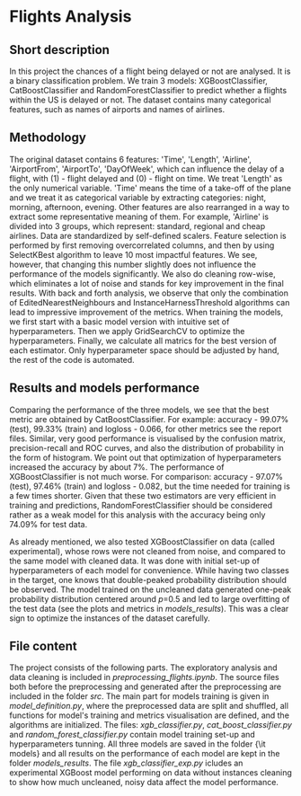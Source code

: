# Flights Analysis

## Short description 

In this project the chances of a flight being delayed or not are analysed. It is a binary classification problem. We train 3 models: XGBoostClassifier, CatBoostClassifier and RandomForestClassifier to predict whether a flights within the US is delayed or not. The dataset contains many categorical features, such as names of airports and names of airlines.

## Methodology

The original dataset contains 6 features: 'Time', 'Length', 'Airline', 'AirportFrom', 'AirportTo', 'DayOfWeek', which can influence the delay of a flight, with (1) - flight delayed and (0) - flight on time. We treat 'Length' as the only numerical variable. 'Time' means the time of a take-off of the plane and we treat it as categorical variable by extracting categories: night, morning, afternoon, evening. Other features are also rearranged in a way to extract some representative meaning of them. For example, 'Airline' is divided into 3 groups, which represent: standard, regional and cheap airlines. Data are standardized by self-defined scalers. Feature selection is performed by first removing overcorrelated columns, and then by using SelectKBest algorithm to leave 10 most impactful features. We see, however, that changing this number slightly does not influence the performance of the models significantly. We also do cleaning row-wise, which eliminates a lot of noise and stands for key improvement in the final results. With back and forth analysis, we observe that only the combination of EditedNearestNeighbours and InstanceHarnessThreshold algorithms can lead to impressive improvement of the metrics. When training the models, we first start with a basic model version with intuitive set of hyperparameters. Then we apply GridSearchCV to optimize the hyperparameters. Finally, we calculate all matrics for the best version of each estimator. Only hyperparameter space should be adjusted by hand, the rest of the code is automated.

## Results and models performance

Comparing the performance of the three models, we see that the best metric are obtained by CatBoostClassifier. For example: accuracy - 99.07% (test), 99.33% (train) and logloss - 0.066, for other metrics see the report files. Similar, very good performance is visualised by the confusion matrix, precision-recall and ROC curves, and also the distribution of probability in the form of histogram. We point out that optimization of hyperparameters increased the accuracy by about 7%. The performance of XGBoostClassifier is not much worse. For comparison: accuracy - 97.07% (test), 97.46% (train) and logloss - 0.082, but the time needed for training is a few times shorter. Given that these two estimators are very efficient in training and predictions, RandomForestClassifier should be considered rather as a weak model for this analysis with the accuracy being only 74.09% for test data.

As already mentioned, we also tested XGBoostClassifier on data (called experimental), whose rows were not cleaned from noise, and compared to the same model with cleaned data. It was done with initial set-up of hyperparameters of each model for convenience. While having two classes in the target, one knows that double-peaked probability distribution should be observed. The model trained on the uncleaned data generated one-peak probability distribution centered around *p*=0.5 and led to large overfitting of the test data (see the plots and metrics in *models_results*). This was a clear sign to optimize the instances of the dataset carefully.

## File content

The project consists of the following parts. The exploratory analysis and data cleaning is included in *preprocessing_flights.ipynb*. The source files both before the preprocessing and generated after the preprocessing are included in the folder *src*. The main part for models training is given in *model_definition.py*, where the preprocessed data are split and shuffled, all functions for model's training and metrics visualisation are defined, and the algorithms are initialized. The files: *xgb_classifier.py*, *cat_boost_classifier.py* and *random_forest_classifier.py* contain model training set-up and hyperparameters tunning. All three models are saved in the folder {\it models} and all results on the performance of each model are kept in the folder *models_results*. The file *xgb_classifier_exp.py* icludes an experimental XGBoost model performing on data without instances cleaning to show how much uncleaned, noisy data affect the model performance.

